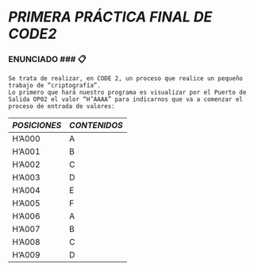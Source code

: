 # ***__PRIMERA PRÁCTICA FINAL DE CODE2__***
### ENUNCIADO ### :clipboard:
```
Se trata de realizar, en CODE 2, un proceso que realice un pequeño 
trabajo de “criptografía”.
Lo primero que hará nuestro programa es visualizar por el Puerto de 
Salida OP02 el valor “H’AAAA” para indicarnos que va a comenzar el 
proceso de entrada de valores:
```
|***POSICIONES***|***CONTENIDOS***|
|-----|------|
|H’A000|A|
|H’A001| B|
|H’A002 |C|
|H’A003 |D|
|H’A004 |E|
|H’A005 |F|
|H’A006 |A|
|H’A007 |B|
|H’A008 |C|
|H’A009| D|
